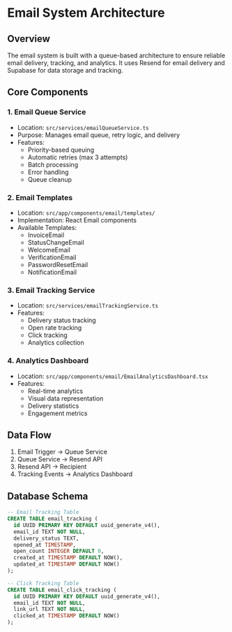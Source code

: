 # Email System Architecture

## Overview
The email system is built with a queue-based architecture to ensure reliable email delivery, tracking, and analytics. It uses Resend for email delivery and Supabase for data storage and tracking.

## Core Components

### 1. Email Queue Service
- Location: `src/services/emailQueueService.ts`
- Purpose: Manages email queue, retry logic, and delivery
- Features:
  - Priority-based queuing
  - Automatic retries (max 3 attempts)
  - Batch processing
  - Error handling
  - Queue cleanup

### 2. Email Templates
- Location: `src/app/components/email/templates/`
- Implementation: React Email components
- Available Templates:
  - InvoiceEmail
  - StatusChangeEmail
  - WelcomeEmail
  - VerificationEmail
  - PasswordResetEmail
  - NotificationEmail

### 3. Email Tracking Service
- Location: `src/services/emailTrackingService.ts`
- Features:
  - Delivery status tracking
  - Open rate tracking
  - Click tracking
  - Analytics collection

### 4. Analytics Dashboard
- Location: `src/app/components/email/EmailAnalyticsDashboard.tsx`
- Features:
  - Real-time analytics
  - Visual data representation
  - Delivery statistics
  - Engagement metrics

## Data Flow
1. Email Trigger → Queue Service
2. Queue Service → Resend API
3. Resend API → Recipient
4. Tracking Events → Analytics Dashboard

## Database Schema
```sql
-- Email Tracking Table
CREATE TABLE email_tracking (
  id UUID PRIMARY KEY DEFAULT uuid_generate_v4(),
  email_id TEXT NOT NULL,
  delivery_status TEXT,
  opened_at TIMESTAMP,
  open_count INTEGER DEFAULT 0,
  created_at TIMESTAMP DEFAULT NOW(),
  updated_at TIMESTAMP DEFAULT NOW()
);

-- Click Tracking Table
CREATE TABLE email_click_tracking (
  id UUID PRIMARY KEY DEFAULT uuid_generate_v4(),
  email_id TEXT NOT NULL,
  link_url TEXT NOT NULL,
  clicked_at TIMESTAMP DEFAULT NOW()
);
``` 